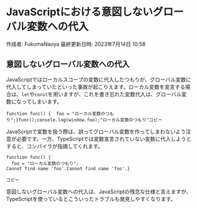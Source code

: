 # JavaScriptにおける意図しないグローバル変数への代入

作成者: FukumaNaoya
最終更新日時: 2023年7月14日 10:58

## 意図しないグローバル変数への代入[](https://typescriptbook.jp/reference/statements/variable-scope#%E6%84%8F%E5%9B%B3%E3%81%97%E3%81%AA%E3%81%84%E3%82%B0%E3%83%AD%E3%83%BC%E3%83%90%E3%83%AB%E5%A4%89%E6%95%B0%E3%81%B8%E3%81%AE%E4%BB%A3%E5%85%A5)

JavaScriptではローカルスコープの変数に代入したつもりが、グローバル変数に代入してしまっていたといった事故が起こりえます。ローカル変数を宣言する場合は、`let`や`const`を用いますが、これを書き忘れた変数代入は、グローバル変数になってしまいます。

`function func() {  foo = "ローカル変数のつもり";}func();console.log(window.foo);"ローカル変数のつもり"コピー`

JavaScriptで変数を扱う際は、誤ってグローバル変数を作ってしまわないよう注意が必要です。一方、TypeScriptでは変数宣言されていない変数に代入しようとすると、コンパイラが指摘してくれます。

```
function func() {
  foo = "ローカル変数のつもり";
Cannot find name 'foo'.Cannot find name 'foo'.}

コピー
```

意図しないグローバル変数への代入は、JavaScriptの残念な仕様と言えますが、TypeScriptを使っているとこういったトラブルも発見しやすくなります。
